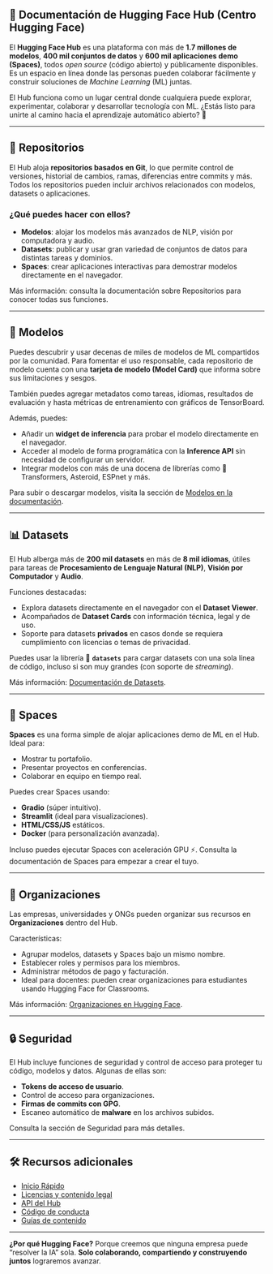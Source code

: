 
## 🧠 Documentación de Hugging Face Hub (Centro Hugging Face)

El **Hugging Face Hub** es una plataforma con más de **1.7 millones de modelos**, **400 mil conjuntos de datos** y **600 mil aplicaciones demo (Spaces)**, todos *open source* (código abierto) y públicamente disponibles. Es un espacio en línea donde las personas pueden colaborar fácilmente y construir soluciones de *Machine Learning* (ML) juntas.

El Hub funciona como un lugar central donde cualquiera puede explorar, experimentar, colaborar y desarrollar tecnología con ML.
¿Estás listo para unirte al camino hacia el aprendizaje automático abierto? 🤗

---

## 📁 Repositorios

El Hub aloja **repositorios basados en Git**, lo que permite control de versiones, historial de cambios, ramas, diferencias entre commits y más. Todos los repositorios pueden incluir archivos relacionados con modelos, datasets o aplicaciones.

### ¿Qué puedes hacer con ellos?

* **Modelos**: alojar los modelos más avanzados de NLP, visión por computadora y audio.
* **Datasets**: publicar y usar gran variedad de conjuntos de datos para distintas tareas y dominios.
* **Spaces**: crear aplicaciones interactivas para demostrar modelos directamente en el navegador.

Más información: consulta la documentación sobre Repositorios para conocer todas sus funciones.

---

## 🧠 Modelos

Puedes descubrir y usar decenas de miles de modelos de ML compartidos por la comunidad. Para fomentar el uso responsable, cada repositorio de modelo cuenta con una **tarjeta de modelo (Model Card)** que informa sobre sus limitaciones y sesgos.

También puedes agregar metadatos como tareas, idiomas, resultados de evaluación y hasta métricas de entrenamiento con gráficos de TensorBoard.

Además, puedes:

* Añadir un **widget de inferencia** para probar el modelo directamente en el navegador.
* Acceder al modelo de forma programática con la **Inference API** sin necesidad de configurar un servidor.
* Integrar modelos con más de una docena de librerías como 🤗 Transformers, Asteroid, ESPnet y más.

Para subir o descargar modelos, visita la sección de [Modelos en la documentación](https://huggingface.co/docs/hub/models).

---

## 📊 Datasets

El Hub alberga más de **200 mil datasets** en más de **8 mil idiomas**, útiles para tareas de **Procesamiento de Lenguaje Natural (NLP)**, **Visión por Computador** y **Audio**.

Funciones destacadas:

* Explora datasets directamente en el navegador con el **Dataset Viewer**.
* Acompañados de **Dataset Cards** con información técnica, legal y de uso.
* Soporte para datasets **privados** en casos donde se requiera cumplimiento con licencias o temas de privacidad.

Puedes usar la librería 🤗 **`datasets`** para cargar datasets con una sola línea de código, incluso si son muy grandes (con soporte de *streaming*).

Más información: [Documentación de Datasets](https://huggingface.co/docs/hub/datasets).

---

## 🧪 Spaces

**Spaces** es una forma simple de alojar aplicaciones demo de ML en el Hub. Ideal para:

* Mostrar tu portafolio.
* Presentar proyectos en conferencias.
* Colaborar en equipo en tiempo real.

Puedes crear Spaces usando:

* **Gradio** (súper intuitivo).
* **Streamlit** (ideal para visualizaciones).
* **HTML/CSS/JS** estáticos.
* **Docker** (para personalización avanzada).

Incluso puedes ejecutar Spaces con aceleración GPU ⚡.
Consulta la documentación de Spaces para empezar a crear el tuyo.

---

## 🏢 Organizaciones

Las empresas, universidades y ONGs pueden organizar sus recursos en **Organizaciones** dentro del Hub.

Características:

* Agrupar modelos, datasets y Spaces bajo un mismo nombre.
* Establecer roles y permisos para los miembros.
* Administrar métodos de pago y facturación.
* Ideal para docentes: pueden crear organizaciones para estudiantes usando Hugging Face for Classrooms.

Más información: [Organizaciones en Hugging Face](https://huggingface.co/docs/hub/organizations).

---

## 🔒 Seguridad

El Hub incluye funciones de seguridad y control de acceso para proteger tu código, modelos y datos. Algunas de ellas son:

* **Tokens de acceso de usuario**.
* Control de acceso para organizaciones.
* **Firmas de commits con GPG**.
* Escaneo automático de **malware** en los archivos subidos.

Consulta la sección de Seguridad para más detalles.

---

## 🛠️ Recursos adicionales

* [Inicio Rápido](https://huggingface.co/docs/hub/getting-started)
* [Licencias y contenido legal](https://huggingface.co/docs/hub/licenses)
* [API del Hub](https://huggingface.co/docs/hub/api)
* [Código de conducta](https://huggingface.co/docs/hub/conduct)
* [Guías de contenido](https://huggingface.co/docs/hub/guidelines)

---

**¿Por qué Hugging Face?**
Porque creemos que ninguna empresa puede “resolver la IA” sola.
**Solo colaborando, compartiendo y construyendo juntos** lograremos avanzar.

